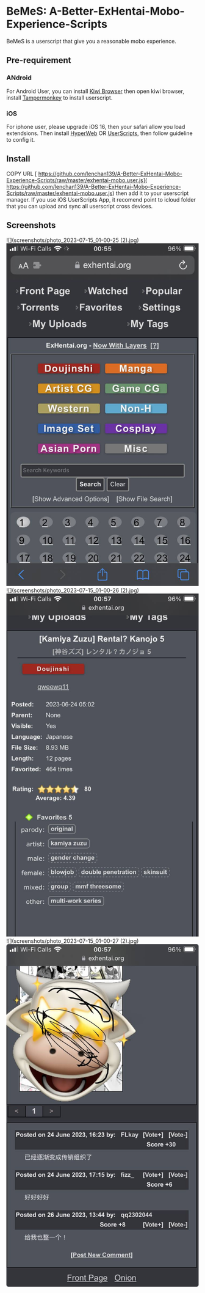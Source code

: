 # BeMeS: A-Better-ExHentai-Mobo-Experience-Scripts
BeMeS is a userscript that give you a reasonable mobo experience.

## Pre-requirement
### ANdroid
For Android User, you can install [Kiwi Browser](https://play.google.com/store/apps/details?id=com.kiwibrowser.browser&hl=en&gl=US) then open kiwi browser, install [Tampermonkey](https://chrome.google.com/webstore/detail/tampermonkey/dhdgffkkebhmkfjojejmpbldmpobfkfo) to install userscript.

### iOS
For iphone user, please upgrade iOS 16, then your safari allow you load extendsions. Then install [HyperWeb](https://apps.apple.com/us/app/hyperweb/id1581824571) OR [UserScripts](https://github.com/quoid/userscripts), then follow guideline to config it.

## Install 
COPY URL [	https://github.com/lenchan139/A-Better-ExHentai-Mobo-Experience-Scripts/raw/master/exhentai-mobo.user.js](	https://github.com/lenchan139/A-Better-ExHentai-Mobo-Experience-Scripts/raw/master/exhentai-mobo.user.js) then add it to your userscript manager. If you use iOS UserScripts App, it recomend point to icloud folder that you can upload and sync all userscript cross devices.

## Screenshots
![](screenshots/photo_2023-07-15_01-00-25 (2).jpg)
![](screenshots/photo_2023-07-15_01-00-25.jpg)
![](screenshots/photo_2023-07-15_01-00-26 (2).jpg)
![](screenshots/photo_2023-07-15_01-00-26.jpg)
![](screenshots/photo_2023-07-15_01-00-27 (2).jpg)
![](screenshots/photo_2023-07-15_01-00-27.jpg)